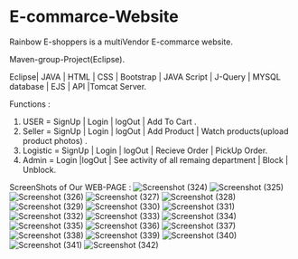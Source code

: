 # E-commarce-Website 

Rainbow E-shoppers is a multiVendor E-commarce website.

Maven-group-Project(Eclipse).

Eclipse| JAVA | HTML | CSS | Bootstrap | JAVA Script | J-Query | MYSQL database | EJS | API |Tomcat Server.
 
Functions : 
1. USER     = SignUp | Login | logOut | Add To Cart .
2. Seller   = SignUp | Login | logOut | Add Product | Watch products(upload product photos) .
3. Logistic = SignUp | Login | logOut | Recieve Order | PickUp Order.
4. Admin    = Login  |logOut | See activity of all remaing department | Block | Unblock.
 
 ScreenShots of Our WEB-PAGE :
![Screenshot (324)](https://user-images.githubusercontent.com/85728489/129079460-9bd4b225-c45a-4984-af27-615913f622c4.png)
![Screenshot (325)](https://user-images.githubusercontent.com/85728489/129079518-002e8173-04ea-4322-9700-77c273981610.png)
![Screenshot (326)](https://user-images.githubusercontent.com/85728489/129079963-4020a5f3-7a4e-4ee0-83dd-69a7c0caa648.png)
![Screenshot (327)](https://user-images.githubusercontent.com/85728489/129080081-835fa401-0a5a-43f5-9ce1-c39c5998ffc5.png)
![Screenshot (328)](https://user-images.githubusercontent.com/85728489/129080092-e0ce220d-30db-4ad0-9dae-645c1a3a2fde.png)
![Screenshot (329)](https://user-images.githubusercontent.com/85728489/129080116-79bc8205-6c88-4561-ade4-71b38066b924.png)
![Screenshot (330)](https://user-images.githubusercontent.com/85728489/129080129-881ae6ae-6a81-4b95-9183-d48df465220b.png)
![Screenshot (331)](https://user-images.githubusercontent.com/85728489/129080147-91b9a7f8-b7f0-4d90-8184-64e37361a51d.png)
![Screenshot (332)](https://user-images.githubusercontent.com/85728489/129080156-fd22763f-24cd-4c4e-acc0-f72e99d33ea3.png)
![Screenshot (333)](https://user-images.githubusercontent.com/85728489/129080197-6026e366-543c-4eca-a030-f4d116b291f3.png)
![Screenshot (334)](https://user-images.githubusercontent.com/85728489/129080213-f0646ce0-e68d-4e0d-9b1c-126882be8bd1.png)
![Screenshot (335)](https://user-images.githubusercontent.com/85728489/129080226-262a4954-c3a2-4d65-9f0b-90978e0c8649.png)
![Screenshot (336)](https://user-images.githubusercontent.com/85728489/129080241-b0c4185c-46cc-4240-b954-5f367e7af6d0.png)
![Screenshot (337)](https://user-images.githubusercontent.com/85728489/129080260-f77ed61a-08ad-4f5e-a994-7053adea61c5.png)
![Screenshot (338)](https://user-images.githubusercontent.com/85728489/129080274-9eea9459-1271-4f64-9586-fffb87a2bd36.png)
![Screenshot (339)](https://user-images.githubusercontent.com/85728489/129080288-f93076a4-abf4-471b-a956-e9d53e18f8ee.png)
![Screenshot (340)](https://user-images.githubusercontent.com/85728489/129080303-1a43da3d-eae2-4d59-9652-f31931e3311e.png)
![Screenshot (341)](https://user-images.githubusercontent.com/85728489/129080340-d351d6f2-a4c3-4425-807a-850e53ab882a.png)
![Screenshot (342)](https://user-images.githubusercontent.com/85728489/129080361-cb541cca-a985-4c2d-bb3d-ba24e2ce8b20.png)



